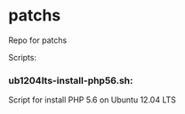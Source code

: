 # patchs
Repo for patchs

Scripts:

### ub1204lts-install-php56.sh: 
Script for install PHP 5.6 on Ubuntu 12.04 LTS

